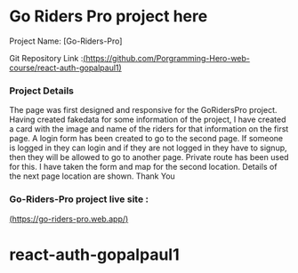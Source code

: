 # Go Riders Pro project here

Project Name: [Go-Riders-Pro]


Git Repository Link :[(https://github.com/Porgramming-Hero-web-course/react-auth-gopalpaul1)](https://github.com/Porgramming-Hero-web-course/react-auth-gopalpaul1)

### Project Details

The page was first designed and responsive for the GoRidersPro project. Having created fakedata for some information of the project, I have created a card with the image and name of the riders for that information on the first page. A login form has been created to go to the second page. If someone is logged in they can login and if they are not logged in they have to signup, then they will be allowed to go to another page. Private route has been used for this. I have taken the form and map for the second location. Details of the next page location are shown. Thank You

### Go-Riders-Pro project live site : 
[(https://go-riders-pro.web.app/)](https://go-riders-pro.web.app/)


# react-auth-gopalpaul1
